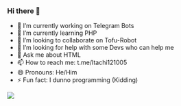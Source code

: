 ### Hi there 👋

<!--
**Itachi121005/Itachi121005** is a ✨ _special_ ✨ repository because its `README.md` (this file) appears on your GitHub profile.

Here are some ideas to get you started:-->

- 🔭 I’m currently working on Telegram Bots
- 🌱 I’m currently learning PHP
- 👯 I’m looking to collaborate on Tofu-Robot
- 🤔 I’m looking for help with some Devs who can help me
- 💬 Ask me about HTML
- 📫 How to reach me: t.me/Itachi121005
- 😄 Pronouns: He/Him
- ⚡ Fun fact: I dunno programming (Kidding)


![](https://komarev.com/ghpvc/?username=Itachi121005)
